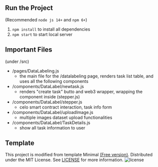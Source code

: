 ## Run the Project
(Recommended `node js 14+` and `npm 6+`)
1. `npm install` to install all dependencies  
2. `npm start` to start local server


## Important Files 
(under /src)
* /pages/DataLabeling.js
    * the main file for the /datalabeling page, renders task list table, and uses all the following components
* /components/DataLabel/newtask.js 
    * renders "create task" butto and web3 wrapper, wrapping the component inside (stepper.js)
* /components/DataLabel/stepper.js 
    * celo smart contract interaction, task info form
* /components/DataLabel/uploadImage.js 
    * multiple images dataset upload functionalities
* /components/DataLabel/TaskDetails.js
    * show all task information to user


## Template
This project is modified from template Minimal [(Free version)](https://minimal-kit-react.vercel.app/). Distributed under the MIT License. See [LICENSE](https://github.com/minimal-ui-kit/minimal.free/blob/main/LICENSE.md) for more information.
![license](https://img.shields.io/badge/license-MIT-blue.svg)  
